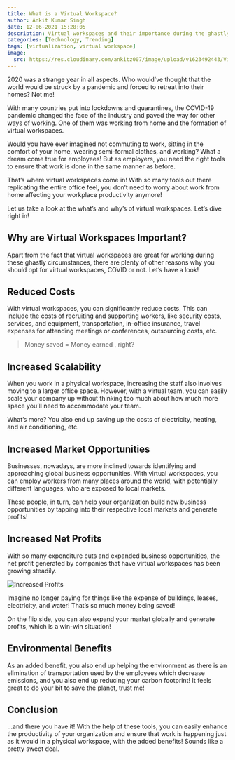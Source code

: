 ```yaml
---
title: What is a Virtual Workspace?
author: Ankit Kumar Singh
date: 12-06-2021 15:28:05
description: Virtual workspaces and their importance during the ghastly circumstances like, COVID.
categories: [Technology, Trending]
tags: [virtualization, virtual workspace]
image:
  src: https://res.cloudinary.com/ankitz007/image/upload/v1623492443/Virtual%20Workspace/banner_rilbv3.webp
---
```


2020 was a strange year in all aspects. Who would’ve thought that the world would be struck by a pandemic and forced to retreat into their homes? Not me!

With many countries put into lockdowns and quarantines, the COVID-19 pandemic changed the face of the industry and paved the way for other ways of working. One of them was working from home and the formation of virtual workspaces.

Would you have ever imagined not commuting to work, sitting in the comfort of your home, wearing semi-formal clothes, and working? What a dream come true for employees! But as employers, you need the right tools to ensure that work is done in the same manner as before.

That’s where virtual workspaces come in! With so many tools out there replicating the entire office feel, you don’t need to worry about work from home affecting your workplace productivity anymore!

Let us take a look at the what’s and why’s of virtual workspaces. Let’s dive right in!

## Why are Virtual Workspaces Important?

Apart from the fact that virtual workspaces are great for working during these ghastly circumstances, there are plenty of other reasons why you should opt for virtual workspaces, COVID or not. Let’s have a look!

## Reduced Costs

With virtual workspaces, you can significantly reduce costs. This can include the costs of recruiting and supporting workers, like security costs, services, and equipment, transportation, in-office insurance, travel expenses for attending meetings or conferences, outsourcing costs, etc.

> Money saved = Money earned , right?

## Increased Scalability

When you work in a physical workspace, increasing the staff also involves moving to a larger office space. However, with a virtual team, you can easily scale your company up without thinking too much about how much more space you’ll need to accommodate your team.

What’s more? You also end up saving up the costs of electricity, heating, and air conditioning, etc.

## Increased Market Opportunities

Businesses, nowadays, are more inclined towards identifying and approaching global business opportunities. With virtual workspaces, you can employ workers from many places around the world, with potentially different languages, who are exposed to local markets.

These people, in turn, can help your organization build new business opportunities by tapping into their respective local markets and generate profits!

## Increased Net Profits

With so many expenditure cuts and expanded business opportunities, the net profit generated by companies that have virtual workspaces has been growing steadily.

![Increased Profits](https://res.cloudinary.com/ankitz007/image/upload/v1623492443/Virtual%20Workspace/increased_profits_yy2fpv.webp)

Imagine no longer paying for things like the expense of buildings, leases, electricity, and water! That’s so much money being saved!

On the flip side, you can also expand your market globally and generate profits, which is a win-win situation!

## Environmental Benefits

As an added benefit, you also end up helping the environment as there is an elimination of transportation used by the employees which decrease emissions, and you also end up reducing your carbon footprint! It feels great to do your bit to save the planet, trust me!

## Conclusion

…and there you have it! With the help of these tools, you can easily enhance the productivity of your organization and ensure that work is happening just as it would in a physical workspace, with the added benefits! Sounds like a pretty sweet deal.
